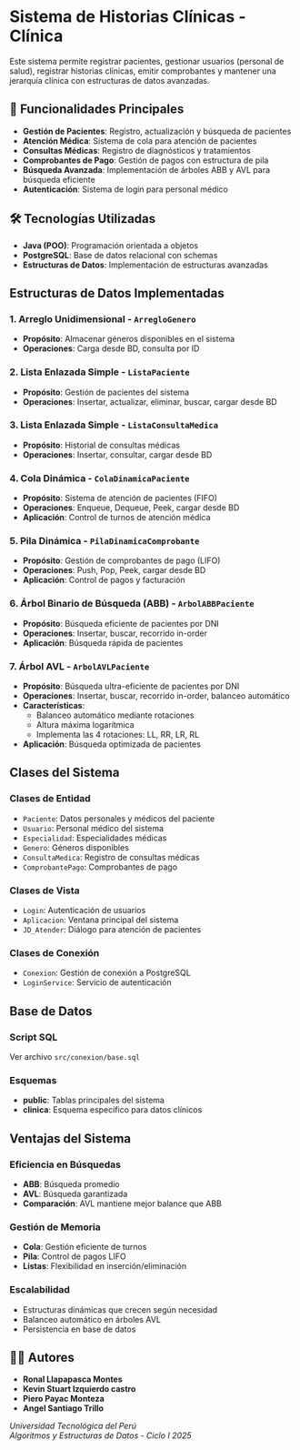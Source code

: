 # Sistema de Historias Clínicas - Clínica

Este sistema permite registrar pacientes, gestionar usuarios (personal de salud), registrar historias clínicas, emitir comprobantes y mantener una jerarquía clínica con estructuras de datos avanzadas.

## 🏥 Funcionalidades Principales

- **Gestión de Pacientes**: Registro, actualización y búsqueda de pacientes
- **Atención Médica**: Sistema de cola para atención de pacientes
- **Consultas Médicas**: Registro de diagnósticos y tratamientos
- **Comprobantes de Pago**: Gestión de pagos con estructura de pila
- **Búsqueda Avanzada**: Implementación de árboles ABB y AVL para búsqueda eficiente
- **Autenticación**: Sistema de login para personal médico

## 🛠️ Tecnologías Utilizadas

- **Java (POO)**: Programación orientada a objetos
- **PostgreSQL**: Base de datos relacional con schemas
- **Estructuras de Datos**: Implementación de estructuras avanzadas

## Estructuras de Datos Implementadas

### 1. **Arreglo Unidimensional** - `ArregloGenero`
- **Propósito**: Almacenar géneros disponibles en el sistema
- **Operaciones**: Carga desde BD, consulta por ID

### 2. **Lista Enlazada Simple** - `ListaPaciente`
- **Propósito**: Gestión de pacientes del sistema
- **Operaciones**: Insertar, actualizar, eliminar, buscar, cargar desde BD

### 3. **Lista Enlazada Simple** - `ListaConsultaMedica`
- **Propósito**: Historial de consultas médicas
- **Operaciones**: Insertar, consultar, cargar desde BD

### 4. **Cola Dinámica** - `ColaDinamicaPaciente`
- **Propósito**: Sistema de atención de pacientes (FIFO)
- **Operaciones**: Enqueue, Dequeue, Peek, cargar desde BD
- **Aplicación**: Control de turnos de atención médica

### 5. **Pila Dinámica** - `PilaDinamicaComprobante`
- **Propósito**: Gestión de comprobantes de pago (LIFO)
- **Operaciones**: Push, Pop, Peek, cargar desde BD
- **Aplicación**: Control de pagos y facturación

### 6. **Árbol Binario de Búsqueda (ABB)** - `ArbolABBPaciente`
- **Propósito**: Búsqueda eficiente de pacientes por DNI
- **Operaciones**: Insertar, buscar, recorrido in-order
- **Aplicación**: Búsqueda rápida de pacientes

### 7. **Árbol AVL** - `ArbolAVLPaciente`
- **Propósito**: Búsqueda ultra-eficiente de pacientes por DNI
- **Operaciones**: Insertar, buscar, recorrido in-order, balanceo automático
- **Características**: 
  - Balanceo automático mediante rotaciones
  - Altura máxima logarítmica
  - Implementa las 4 rotaciones: LL, RR, LR, RL
- **Aplicación**: Búsqueda optimizada de pacientes

## Clases del Sistema

### **Clases de Entidad**
- `Paciente`: Datos personales y médicos del paciente
- `Usuario`: Personal médico del sistema
- `Especialidad`: Especialidades médicas
- `Genero`: Géneros disponibles
- `ConsultaMedica`: Registro de consultas médicas
- `ComprobantePago`: Comprobantes de pago

### **Clases de Vista**
- `Login`: Autenticación de usuarios
- `Aplicacion`: Ventana principal del sistema
- `JD_Atender`: Diálogo para atención de pacientes

### **Clases de Conexión**
- `Conexion`: Gestión de conexión a PostgreSQL
- `LoginService`: Servicio de autenticación

## Base de Datos

### **Script SQL**
Ver archivo `src/conexion/base.sql`

### **Esquemas**
- **public**: Tablas principales del sistema
- **clinica**: Esquema específico para datos clínicos

## Ventajas del Sistema

### **Eficiencia en Búsquedas**
- **ABB**: Búsqueda promedio
- **AVL**: Búsqueda garantizada
- **Comparación**: AVL mantiene mejor balance que ABB

### **Gestión de Memoria**
- **Cola**: Gestión eficiente de turnos
- **Pila**: Control de pagos LIFO
- **Listas**: Flexibilidad en inserción/eliminación

### **Escalabilidad**
- Estructuras dinámicas que crecen según necesidad
- Balanceo automático en árboles AVL
- Persistencia en base de datos

## 👨‍💻 Autores
- **Ronal Llapapasca Montes**  
- **Kevin Stuart Izquierdo castro**  
- **Piero Payac Monteza**  
- **Angel Santiago Trillo**  

*Universidad Tecnológica del Perú*  
*Algoritmos y Estructuras de Datos - Ciclo I 2025*
